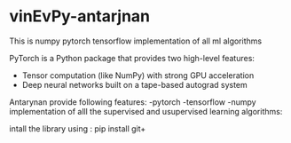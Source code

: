 # vinEvPy-antarjnan
This is numpy pytorch tensorflow implementation of all ml algorithms

PyTorch is a Python package that provides two high-level features:
- Tensor computation (like NumPy) with strong GPU acceleration
- Deep neural networks built on a tape-based autograd system

Antarynan provide following features:
-pytorch -tensorflow -numpy implementation of alll the supervised and usupervised learning algorithms:

intall the library using :
pip install git+